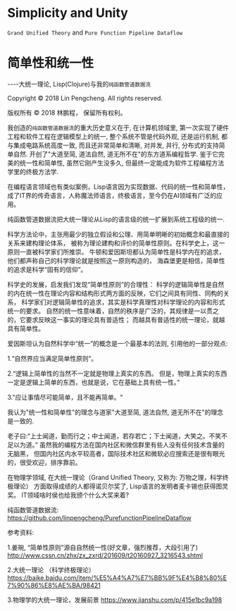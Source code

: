 # Simplicity and Unity
`Grand Unified Theory` and `Pure Function Pipeline Dataflow`

# 简单性和统一性
----大统一理论, Lisp(Clojure)与我的`纯函数管道数据流`

Copyright © 2018 Lin Pengcheng. All rights reserved.

版权所有 © 2018 林鹏程， 保留所有权利。

我创造的`纯函数管道数据流`的重大历史意义在于, 在计算机领域里, 第一次实现了硬件工程和软件工程在逻辑模型上的统一, 
整个系统不管是代码外观, 还是运行机制, 都与集成电路系统高度一致, 而且还非常简单和清晰, 
对并发, 并行, 分布式的支持简单自然. 开创了"大道至简, 道法自然, 道无所不在"的东方道系编程哲学. 
鉴于它完美的统一性和简单性, 虽然它刚产生没多久, 但最终一定能成为软件工程编程方法学里的终极方法学.

在编程语言领域也有类似案例，Lisp语言因为实现数据、代码的统一性和简单性，
成了IT界的传奇语言，人称魔法师语言，终极语言，至今仍在AI领域有广泛的应用。

纯函数管道数据流把大统一理论从Lisp的语言级的统一扩展到系统工程级的统一.

科学方法论中，主张用最少的独立假设和公理、用简单明晰的初始概念和最直接的关系来建构理论体系，
被称为理论建构和评价的简单性原则。在科学史上，这一原则一直被科学家们所推崇。
牛顿和爱因斯坦都认为简单性是科学内在的追求，他们都声称自己的科学理论就是按照这一原则构造的，
海森堡更是相信，简单性的追求是科学“固有的信仰”。

科学史的发展，启发我们发现“简单性原则”的合理性：
科学的逻辑简单性是自然的内在统一性在理论内容和结构形式两方面的反映，它们之间具有同性、同构的关系，
科学家们对逻辑简单性的追求，其实是科学真理性对科学理论的内容和形式统一的要求。
自然的统一性意味着，自然的秩序是广泛的，其规律是一以贯之的，它要求反映这一事实的理论具有普适性；
而越具有普适性的统一理论，就越具有简单性。

爱因斯坦认为自然科学中“统一”的概念是一个最基本的法则, 引用他的一部分观点:

1.“自然界应当满足简单性原则”。

2.“逻辑上简单性的当然不一定就是物理上真实的东西。
但是，物理上真实的东西一定是逻辑上简单的东西，也就是说，它在基础上具有统一性。”

3."应让事情尽可能简单，且不能再简单。"

 我认为"统一性和简单性"的理念与道家"大道至简, 道法自然, 道无所不在"的理念是一致的.
 
 老子曰:“上士闻道，勤而行之；中士闻道，若存若亡；下士闻道，大笑之。不笑不足以为道。” 
 虽然我的编程方法在国内社区和微信群里有些人没有任何技术含量的无脑黑，
 但国内社区内水平较高者，国际技术社区和微软必应搜索还是很有眼光的，很受欢迎，排序靠前。

在物理学领域, 在大统一理论（Grand Unified Theory, 又称为: 万物之理，科学终极理论）
方面取得成绩的人都得诺贝尔奖了, Lisp语言的发明者麦卡锡也获得图灵奖。
IT领域啥时侯也给我颁个什么大奖来着?

纯函数管道数据流: https://github.com/linpengcheng/PurefunctionPipelineDataflow

参考资料:

1.姜琬, “简单性原则”源自自然统一性(好文章，强烈推荐，大段引用了)
http://www.cssn.cn/zhx/zx_zxrd/201609/t20160927_3216543.shtml

2.大统一理论 （科学终极理论）
https://baike.baidu.com/item/%E5%A4%A7%E7%BB%9F%E4%B8%80%E7%90%86%E8%AE%BA/98421

3.物理学的大统一理论，发展前景
https://www.jianshu.com/p/415e1bc9a198
